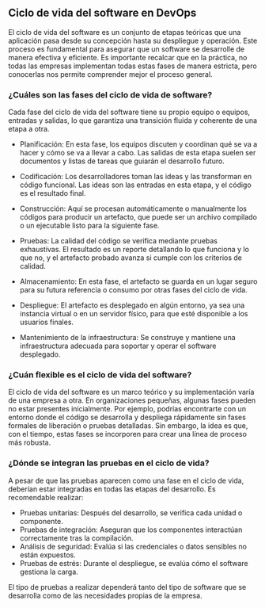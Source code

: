 <h2 align="left"> Ciclo de vida del software en DevOps </h2>

<p align="left"> El ciclo de vida del software es un conjunto de etapas teóricas que una aplicación pasa desde su concepción hasta su despliegue y operación. Este proceso es fundamental para asegurar que un software se desarrolle de manera efectiva y eficiente. Es importante recalcar que en la práctica, no todas las empresas implementan todas estas fases de manera estricta, pero conocerlas nos permite comprender mejor el proceso general. </p>

<h3 align="left"> ¿Cuáles son las fases del ciclo de vida de software? </h3>

<p align="left"> Cada fase del ciclo de vida del software tiene su propio equipo o equipos, entradas y salidas, lo que garantiza una transición fluida y coherente de una etapa a otra.

* Planificación: En esta fase, los equipos discuten y coordinan qué se va a hacer y cómo se va a llevar a cabo. Las salidas de esta etapa suelen ser documentos y listas de tareas que guiarán el desarrollo futuro.
* Codificación: Los desarrolladores toman las ideas y las transforman en código funcional. Las ideas son las entradas en esta etapa, y el código es el resultado final.

* Construcción: Aquí se procesan automáticamente o manualmente los códigos para producir un artefacto, que puede ser un archivo compilado o un ejecutable listo para la siguiente fase.

* Pruebas: La calidad del código se verifica mediante pruebas exhaustivas. El resultado es un reporte detallando lo que funciona y lo que no, y el artefacto probado avanza si cumple con los criterios de calidad.

* Almacenamiento: En esta fase, el artefacto se guarda en un lugar seguro para su futura referencia o consumo por otras fases del ciclo de vida.

* Despliegue: El artefacto es desplegado en algún entorno, ya sea una instancia virtual o en un servidor físico, para que esté disponible a los usuarios finales.

* Mantenimiento de la infraestructura: Se construye y mantiene una infraestructura adecuada para soportar y operar el software desplegado. </p>

<h3 align="left"> ¿Cuán flexible es el ciclo de vida del software? </h3>

<p align="left"> El ciclo de vida del software es un marco teórico y su implementación varía de una empresa a otra. En organizaciones pequeñas, algunas fases pueden no estar presentes inicialmente. Por ejemplo, podrías encontrarte con un entorno donde el código se desarrolla y despliega rápidamente sin fases formales de liberación o pruebas detalladas. Sin embargo, la idea es que, con el tiempo, estas fases se incorporen para crear una línea de proceso más robusta. </p>

<h3 align="left"> ¿Dónde se integran las pruebas en el ciclo de vida? </h3>

<p align="left"> A pesar de que las pruebas aparecen como una fase en el ciclo de vida, deberían estar integradas en todas las etapas del desarrollo. Es recomendable realizar:

* Pruebas unitarias: Después del desarrollo, se verifica cada unidad o componente.
* Pruebas de integración: Aseguran que los componentes interactúan correctamente tras la compilación.
* Análisis de seguridad: Evalúa si las credenciales o datos sensibles no están expuestos.
* Pruebas de estrés: Durante el despliegue, se evalúa cómo el software gestiona la carga.

El tipo de pruebas a realizar dependerá tanto del tipo de software que se desarrolla como de las necesidades propias de la empresa. </p>